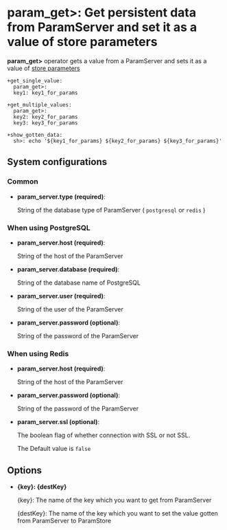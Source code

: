 # param_get>: Get persistent data from ParamServer and set it as a value of store parameters

**param_get>** operator gets a value from a ParamServer and sets it as a value of [store parameters](../../concepts.html#export-and-store-parameters)

    +get_single_value:
      param_get>:
      key1: key1_for_params
    
    +get_multiple_values:
      param_get>:
      key2: key2_for_params
      key3: key3_for_params
      
    +show_gotten_data:
      sh>: echo '${key1_for_params} ${key2_for_params} ${key3_for_params}'

## System configurations

### Common

* **param_server.type (required)**:

  String of the database type of ParamServer ( `postgresql` or `redis` )

### When using PostgreSQL

* **param_server.host (required)**:

  String of the host of the ParamServer

* **param_server.database (required)**:

  String of the database name of PostgreSQL

* **param_server.user (required)**:

  String of the user of the ParamServer

* **param_server.password (optional)**:

  String of the password of the ParamServer


### When using Redis

* **param_server.host (required)**:

  String of the host of the ParamServer

* **param_server.password (optional)**:

  String of the password of the ParamServer

* **param_server.ssl (optional)**:

  The boolean flag of whether connection with SSL or not SSL.

  The Default value is `false`

## Options

* **{key}: {destKey}**

  {key}: The name of the key which you want to get from ParamServer

  {destKey}: The name of the key which you want to set the value gotten from ParamServer to ParamStore
